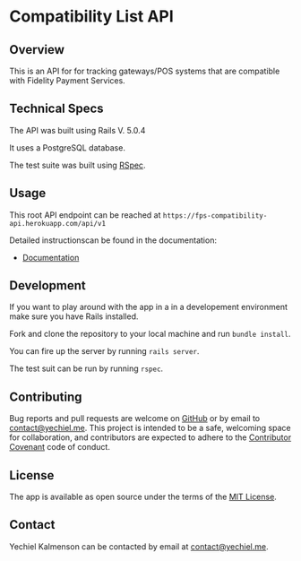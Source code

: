 # Compatibility List API

## Overview

This is an API for for tracking gateways/POS systems that are compatible with Fidelity Payment Services.

## Technical Specs

The API was built using Rails V. 5.0.4

It uses a PostgreSQL database.

The test suite was built using [RSpec](http://rspec.info/about/).

## Usage

This root API endpoint can be reached at `https://fps-compatibility-api.herokuapp.com/api/v1`

Detailed instructionscan be found in the documentation:

* [Documentation](doc/documentation.md)

## Development

If you want to play around with the app in a in a developement environment make sure you have Rails installed.

Fork and clone the repository to your local machine and run `bundle install`.

You can fire up the server by running `rails server`.

The test suit can be run by running `rspec`.

## Contributing

Bug reports and pull requests are welcome on [GitHub](https://github.com/achasveachas/compatibility-list-api) or by email to [contact@yechiel.me](mailto:contact@yechiel.me). This project is intended to be a safe, welcoming space for collaboration, and contributors are expected to adhere to the [Contributor Covenant](http://contributor-covenant.org) code of conduct.

## License

The app is available as open source under the terms of the [MIT License](http://opensource.org/licenses/MIT).

## Contact

Yechiel Kalmenson can be contacted by email at [contact@yechiel.me](mailto:contact@yechiel.me).
